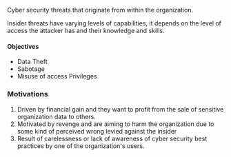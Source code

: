 Cyber security threats that originate from within the organization.

Insider threats have varying levels of capabilities, it depends on the level of access the attacker has and their knowledge and skills.
#### Objectives
- Data Theft
- Sabotage
- Misuse of access Privileges 
### Motivations
1. Driven by financial gain and they want to profit from the sale of sensitive organization data to others.
2. Motivated by revenge and are aiming to harm the organization due to some kind of perceived wrong levied against the insider
3. Result of carelessness or lack of awareness of cyber security best practices by one of the organization's users.
